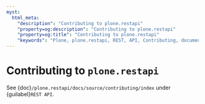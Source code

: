```yaml
---
myst:
  html_meta:
    "description": "Contributing to plone.restapi"
    "property=og:description": "Contributing to plone.restapi"
    "property=og:title": "Contributing to plone.restapi"
    "keywords": "Plone, plone.restapi, REST, API, Contributing, documentation"
---
```


# Contributing to `plone.restapi`

See {doc}`/plone.restapi/docs/source/contributing/index` under {guilabel}`REST API`.
